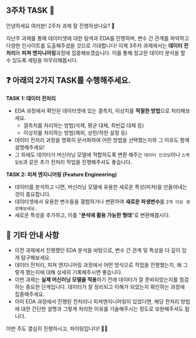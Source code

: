 ## 3주차 TASK 📢

안녕하세요 여러분! 2주차 과제 잘 진행하셨나요? 👏

지난주 과제를 통해 데이터셋에 대한 탐색과 EDA를 진행하며, 변수 간 관계를 파악하고 다양한 인사이트를 도출해주셨을 것으로 기대합니다! 이제 3주차 과제에서는 **데이터 전처리**와 **피쳐 엔지니어링**과정에 집중해보겠습니다. 이를 통해 정교한 데이터 분석을 할 수 있도록 세팅을 마무리해봅시다.

## ❓ 아래의 2가지 TASK를 수행해주세요.

**TASK 1: 데이터 전처리**
- EDA 과정에서 확인된 데이터셋에 있는 결측치, 이상치를 **적절한 방법**으로 처리해보세요.
  - 결측치를 처리하는 방법(삭제, 평균 대체, 최빈값 대체 등)
  - 이상치를 처리하는 방법(제외, 상한/하한 설정 등)
- 데이터 전처리 과정을 명확히 문서화하여 어떤 방법을 선택했는지와 그 이유도 함께 설명해주세요!
- 그 외에도 데이터가 머신러닝 모델에 적합하도록 변환 해주는 ```데이터 인코딩```이나 ```스케일링```과 같은 추가 전처리 작업을 진행해주셔도 좋습니다.

**TASK 2: 피쳐 엔지니어링 (Feature Engineering)**
- 데이터를 분석하고 나면, 머신러닝 모델에 유용한 새로운 특성(피쳐)을 만들어내는 것이 중요합니다.
- 데이터셋에서 유용한 변수들을 결합하거나 변환하여 **새로운 파생변수**를 ```2개 이상 생성해보세요.```
- 새로운 특성을 추가하고, 이를 "**분석에 활용 가능한 형태**"로 변환해봅시다.


## 📌 기타 안내 사항
- 이전 과제에서 진행했던 EDA 분석을 바탕으로, 변수 간 관계 및 특성을 더 깊이 있게 탐구해보세요. 
- 데이터 전처리, 피쳐 엔지니어링 과정에서 어떤 방식으로 작업을 진행했는지, 왜 그렇게 했는지에 대해 상세히 기록해주시면 좋습니다.
- 이번 과제는 **실제 머신러닝 모델을 적용**하기 전에 데이터가 잘 준비되었는지를 점검하는 중요한 단계입니다. 데이터가 잘 정리되고 이해가 되었는지 확인하는 과정에 집중해주세요.
- 이미 EDA 과정에서 진행된 전처리나 피쳐엔지니어링이 있었다면, 해당 전처리 방법에 대한 간단한 설명과 그렇게 처리한 이유를 기술해주시는 정도로 보완해주셔도 됩니다.
  
이번 주도 열심히 진행하시고, 파이팅입니다! 💪😊

